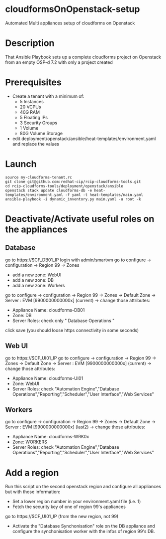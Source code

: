 # cloudformsOnOpenstack-setup
Automated Multi appliances setup of cloudforms on Openstack

# Description
That Ansible Playbook sets up a complete cloudforms project on Openstack from an empty OSP-d 7.2 with only a project created

# Prerequisites
- Create a tenant with a minimum of:
    - 5 Instances
    - 20 VCPUs
    - 40G RAM
    - 5 Floating IPs
    - 3 Security Groups
    - 1 Volume
    - 80G Volume Storage
- edit deployment/openstack/ansible/heat-templates/environment.yaml and replace the values

# Launch
```
source my-cloudforms-tenant.rc
git clone git@github.com:redhat-cip/rcip-cloudforms-tools.git
cd rcip-cloudforms-tools/deployment/openstack/ansible
openstack stack update cloudforms-db -e heat-templates/environment.yaml -f yaml -t heat-templates/main.yaml
ansible-playbook -i dynamic_inventory.py main.yaml -u root -k
```

# Deactivate/Activate useful roles on the appliances
## Database
go to https://$CF_DB01_IP
login with admin/smartvm
go to configure -> configuration -> Region 99 -> Zones

- add a new zone: WebUI
- add a new zone: DB
- add a new zone: Workers


go to configure -> configuration -> Region 99 -> Zones -> Default Zone -> Server : EVM [9900000000000x] (current) -> change those attributes:
- Appliance Name: cloudforms-DB01
- Zone: DB
- Server Roles: check only " Database Operations "

click save (you should loose https connectivity in some seconds)

## Web UI
go to https://$CF_UI01_IP
go to configure -> configuration -> Region 99 -> Zones -> Default Zone -> Server : EVM [9900000000000x] (current) -> change those attributes:
- Appliance Name: cloudforms-UI01
- Zone: WebUI
- Server Roles: check "Automation Engine","Database Operations","Reporting","Scheduler","User Interface","Web Services"

## Workers
go to configure -> configuration -> Region 99 -> Zones -> Default Zone -> Server : EVM [9900000000000x] (last2) -> change those attributes:
- Appliance Name: cloudforms-WRK0x
- Zone: WORKERS
- Server Roles: check "Automation Engine","Database Operations","Reporting","Scheduler","User Interface","Web Services"

# Add a region

Run this script on the second openstack region and configure all appliances but with those information:
- Set a lower region number in your environment.yaml file (i.e. 1)
- Fetch the security key of one of region 99's appliances

go to https://$CF_UI01_IP (from the new region, not 99)
- Activate the "Database Synchonisation" role on the DB appliance and configure the synchonisation worker with the infos of region 99's DB.
